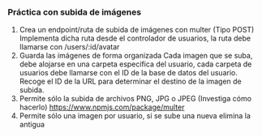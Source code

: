 ### Práctica con subida de imágenes

1. Crea un endpoint/ruta de subida de imágenes con multer (Tipo POST)
Implementa dicha ruta desde el controlador de usuarios, la ruta debe llamarse con /users/:id/avatar
2. Guarda las imágenes de forma organizada
Cada imagen que se suba, debe alojarse en una carpeta específica del usuario, cada carpeta de usuarios debe llamarse con el ID de la base de datos del usuario. 
Recoge el ID de la URL para determinar el destino de la imagen de subida.
3. Permite sólo la subida de archivos PNG,  JPG o JPEG (Investiga cómo hacerlo)
https://www.npmjs.com/package/multer
4. Permite sólo una imagen por usuario, si se sube una nueva elimina la antigua
